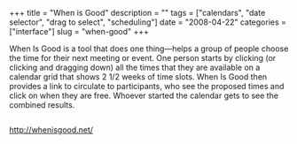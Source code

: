 +++
title = "When is Good"
description = ""
tags = ["calendars", "date selector", "drag to select", "scheduling"]
date = "2008-04-22"
categories = ["interface"]
slug = "when-good"
+++


<p>When Is Good is a tool that does one thing&#8212;helps a group of people choose the time for their next meeting or event. One person starts by clicking (or clicking and dragging down) all the times that they are available on a calendar grid that shows 2 1/2 weeks of time slots. When Is Good then provides a link to circulate to participants, who see the proposed times and click on when they are free. Whoever started the calendar gets to see the combined results. </p>
<div id="screens-full" class="clear"><div class="fullimg clear"><a href="//media.konigi.com/interface/whenisgood-scheduling-1.png" class="group" rel="group" title="1. "><img src="//media.konigi.com/interface/whenisgood-scheduling-1.png" alt="" class="img-responsive"></a></div></div>        
<p><a href="http://whenisgood.net/">http://whenisgood.net/</a></p>


